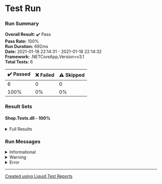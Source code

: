 ﻿
# Test Run
### Run Summary

<p>
<strong>Overall Result:</strong> ✔️ Pass <br />
<strong>Pass Rate:</strong> 100% <br />
<strong>Run Duration:</strong> 692ms <br />
<strong>Date:</strong> 2021-01-18 22:14:31 - 2021-01-18 22:14:32 <br />
<strong>Framework:</strong> .NETCoreApp,Version=v3.1 <br />
<strong>Total Tests:</strong> 6 <br />
</p>

<table>
<thead>
<tr>
<th>✔️ Passed</th>
<th>❌ Failed</th>
<th>⚠️ Skipped</th>
</tr>
</thead>
<tbody>
<tr>
<td>6</td>
<td>0</td>
<td>0</td>
</tr>
<tr>
<td>100%</td>
<td>0%</td>
<td>0%</td>
</tr>
</tbody>
</table>

### Result Sets
#### Shop.Tests.dll - 100%
<details>
<summary>Full Results</summary>
<table>
<thead>
<tr>
<th>Result</th>
<th>Test</th>
<th>Duration</th>
</tr>
</thead>
<tr>
<td> ✔️ Passed </td>
<td>when_no_calculation_is_needed_return_0</td>
<td>10ms</td>
</tr>
<tr>
<td> ✔️ Passed </td>
<td>when_shipping_type_is_ground</td>
<td>< 1ms</td>
</tr>
<tr>
<td> ✔️ Passed </td>
<td>when_shipping_type_is_in_store</td>
<td>< 1ms</td>
</tr>
<tr>
<td> ✔️ Passed </td>
<td>when_shipping_type_is_next_day_air</td>
<td>< 1ms</td>
</tr>
<tr>
<td> ✔️ Passed </td>
<td>when_shipping_type_is_second_day_air</td>
<td>< 1ms</td>
</tr>
<tr>
<td> ✔️ Passed </td>
<td>when_total_price_is_higher_then_1500_return_0</td>
<td>< 1ms</td>
</tr>
</tbody>
</table>
</details>

### Run Messages
<details>
<summary>Informational</summary>
<pre><code>
NUnit Adapter 3.15.1.0: Test execution started
Running all tests in /Users/jasper/Code/beroeps-product-testen/Shop/Shop.Tests/bin/Debug/netcoreapp3.1/Shop.Tests.dll
   NUnit3TestExecutor converted 6 of 6 NUnit test cases
NUnit Adapter 3.15.1.0: Test execution complete
</code></pre>
</details>

<details>
<summary>Warning</summary>
<pre><code>
</code></pre>
</details>

<details>
<summary>Error</summary>
<pre><code>
</code></pre>
</details>



----

[Created using Liquid Test Reports](https://github.com/kurtmkurtm/LiquidTestReports)